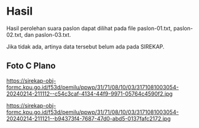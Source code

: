 # Hasil

Hasil perolehan suara paslon dapat dilihat pada file paslon-01.txt, paslon-02.txt, dan paslon-03.txt.

Jika tidak ada, artinya data tersebut belum ada pada SIREKAP.

## Foto C Plano

https://sirekap-obj-formc.kpu.go.id/f53d/pemilu/ppwp/31/71/08/10/03/3171081003054-20240214-211112--c54c3caf-4134-44f9-9971-05764c4590f2.jpg

https://sirekap-obj-formc.kpu.go.id/f53d/pemilu/ppwp/31/71/08/10/03/3171081003054-20240214-211121--b94373f4-7687-47d0-abd5-0137fafc2172.jpg
